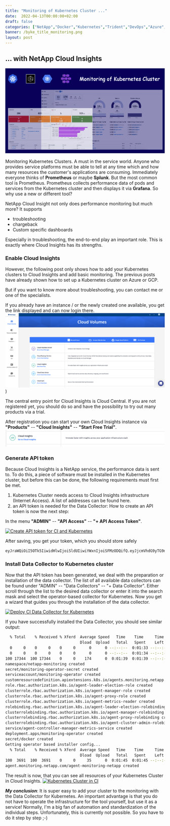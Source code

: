 ```yaml
---
title: "Monitoring of Kubernetes Cluster ..."
date:  2022-04-13T00:00:00+02:00
draft: false
categories: ["NetApp","Docker","Kubernetes","Trident","DevOps","Azure","GCP","AstraControl"]
banner: /byke_title_monitoring.png
layout: post
---
```

## ... with NetApp Cloud Insights
<img src="https://raw.githubusercontent.com/project-epicshit/project-epicshit.github.io/main/static/byke_title_monitoring.png">

Monitoring Kubernetes Clusters. A must in the service world. Anyone who provides service platforms must be able to tell at any time which and how many resources the customer's applications are consuming. Immediately everyone thinks of **Prometheus** or maybe **Splunk**. But the most common tool is Prometheus.
Prometheus collects performance data of pods and services from the Kubernetes cluster and then displays it via **Grafana**. So why use a new or different tool?

NetApp Cloud Insight not only does performance monitoring but much more? It supports

  - troubleshooting
  - chargeback
  - Custom specific dashboards

Especially in troubleshooting, the end-to-end play an important role. This is exactly where Cloud Insights has its strengths.


### Enable Cloud Insights
However, the following post only shows how to add your Kubernetes clusters to Cloud Insights and add basic monitoring. The previous posts have already shown how to set up a Kubernetes cluster on Azure or GCP.

But if you want to know more about troubleshooting, you can contact me or one of the specialists.

If you already have an instance / or the newly created one available, you get the link displayed and can now login there.
<img src="https://raw.githubusercontent.com/project-epicshit/project-epicshit.github.io/main/static/byke_monitoring_cvo.png">)

The central entry point for Cloud Insights is Cloud Central. If you are not registered yet, you should do so and have the possibility to try out many products via a trial.

After registration you can start your own Cloud Insights instance via **"Products"** -- **"Cloud Insights"** -- **"Start Free Trial"**.
<img src="https://raw.githubusercontent.com/project-epicshit/project-epicshit.github.io/main/static/byke_monitoring_ci.png">

### Generate API token
Because Cloud Insights is a NetApp service, the performance data is sent to. To do this, a piece of software must be installed in the Kubernetes cluster, but before this can be done, the following requirements must first be met.

   1. Kubernetes Cluster needs access to Cloud Insights infrastructure (Internet Access). A list of addresses can be found here.
   2. an API token is needed for the Data Collector: How to create an API token is now the next step:

In the menu **"ADMIN"** -- **"API Access"** -- **"+ API Access Token"**.

[![Create API token for CI and Kubernetes](https://img.youtube.com/vi/S1ar8Ti7Ggw/0.jpg)](https://youtu.be/S1ar8Ti7Ggw)

After saving, you get your token, which you should store safely

```bash
eyJraWQiOiI5OTk5IiwidHlwIjoiSldUIiwiYWxnIjoiSFMzODQifQ.eyJjcmVhdG9yTG9naW4iOiJzYW1scHxOZXRBcHBTQU1MfGZhYmlhbmIiLCJkaXNwbGF5TmFtZSI6ImZhYmlhbmItS3ViZXJuZXRlcy1DSS1BUElUb2tlbiAob24gYmVoYWxmIG9mIEZhYmlhbiBCb3JuKSIsInJvbGVzIjpbXSwiaXNzIjoib2NpIiwibmFtZSI6ImZhYmlhbmItS3ViZXJuZXRlcy1DSS1BUElUb2tlbiIsImFwaSI6InRydWUiLCJleHAiOjE2ODEyODk1NzksImxvZ2luIjoiOTE1YjEyY2EtZTYwMy00MGJhLWJlMzktMjI1YzA5NmI5ZWI5IiwiaWF0IjoxNjQ5NzUzNTc5LCJ0ZW5hbnQiOiI4ZDQxOTVhNi1lYmI4LTRhZDAtYTZlZi00MTMwMjM0MGI1YWYifQ.1HZ7C6OL9ViBqodCss8bYOv9P0pgvYWtFg1LubZGCf3YZ6bICBGxJn3NfVPWfd6s
```

### Install Data Collector to Kubernetes cluster
Now that the API token has been generated, we deal with the preparation or installation of the data collector. The list of all available data collectors can be found under "ADMIN" -- "Data Collectors" -- "+ Data Collector". Either scroll through the list to the desired data collector or enter it into the search mask and select the operator-based collector for Kubernetes. Now you get a wizard that guides you through the installation of the data collector.

[![Deploy CI Data Collector for Kubernetes](https://img.youtube.com/vi/6Ovzo__3iSU/0.jpg)](https://youtu.be/6Ovzo__3iSU)

If you have successfully installed the Data Collector, you should see similar output:

```bash
  % Total    % Received % Xferd  Average Speed   Time    Time     Time  Curren
                                 Dload  Upload   Total   Spent    Left  Speed
  0     0    0     0    0     0      0      0 --:--:--  0:01:33 --:--:--     0
  0     0    0     0    0     0      0      0 --:--:--  0:01:34 --:--:--     0
100 17344  100 17344    0     0    174      0  0:01:39  0:01:39 --:--:--  4280
namespace/netapp-monitoring created
secret/monitoring-operator-secret created
serviceaccount/monitoring-operator created
customresourcedefinition.apiextensions.k8s.io/agents.monitoring.netapp.com created
role.rbac.authorization.k8s.io/agent-leader-election-role created
clusterrole.rbac.authorization.k8s.io/agent-manager-role created
clusterrole.rbac.authorization.k8s.io/agent-proxy-role created
clusterrole.rbac.authorization.k8s.io/agent-metrics-reader created
rolebinding.rbac.authorization.k8s.io/agent-leader-election-rolebinding created
clusterrolebinding.rbac.authorization.k8s.io/agent-manager-rolebinding created
clusterrolebinding.rbac.authorization.k8s.io/agent-proxy-rolebinding created
clusterrolebinding.rbac.authorization.k8s.io/agent-cluster-admin-rolebinding created
service/agent-controller-manager-metrics-service created
deployment.apps/monitoring-operator created
secret/docker created
Getting operator based installer config...
  % Total    % Received % Xferd  Average Speed   Time    Time     Time  Current
                                 Dload  Upload   Total   Spent    Left  Speed
100  3691  100  3691    0     0     35      0  0:01:45  0:01:45 --:--:--  1021
agent.monitoring.netapp.com/agent-monitoring-netapp created
```

The result is now, that you can see all resources of your Kubernetes Cluster in Cloud Insights.
[![Kubernetes Cluster in CI](https://img.youtube.com/vi/TvyMNF3eu00/0.jpg)](https://youtu.be/TvyMNF3eu00)

***My conclusion***: It is super easy to add your cluster to the monitoring with the Data Collector for Kubernetes. An important advantage is that you do not have to operate the infrastructure for the tool yourself, but use it as a service! Normally, I'm a big fan of automation and standardization of the individual steps. Unfortunately, this is currently not possible. So you have to do it step by step ;-)
